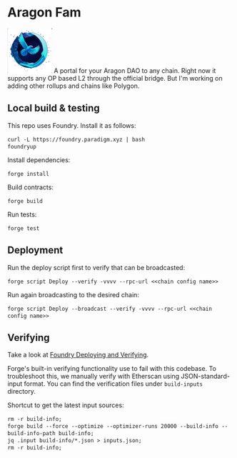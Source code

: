 # Aragon Fam
<img src="./space-eagle.png" width="100" height="100">
A portal for your Aragon DAO to any chain.
Right now it supports any OP based L2 through the official bridge. But I'm working on adding other rollups and chains like Polygon.


## Local build & testing

This repo uses Foundry. Install it as follows:
```
curl -L https://foundry.paradigm.xyz | bash
foundryup
```

Install dependencies:
```
forge install
```

Build contracts:
```
forge build
```

Run tests:
```
forge test
```

## Deployment

Run the deploy script first to verify that can be broadcasted:
```
forge script Deploy --verify -vvvv --rpc-url <<chain config name>>
```

Run again broadcasting to the desired chain:
```
forge script Deploy --broadcast --verify -vvvv --rpc-url <<chain config name>>
```

## Verifying

Take a look at [Foundry Deploying and Verifying](https://book.getfoundry.sh/forge/deploying).

Forge's built-in verifying functionality use to fail with this codebase. To troubleshoot this, we manually verify with Etherscan using JSON-standard-input format. You can find the verification files under `build-inputs` directory.

Shortcut to get the latest input sources:
```
rm -r build-info;
forge build --force --optimize --optimizer-runs 20000 --build-info --build-info-path build-info;
jq .input build-info/*.json > inputs.json;
rm -r build-info;
```

